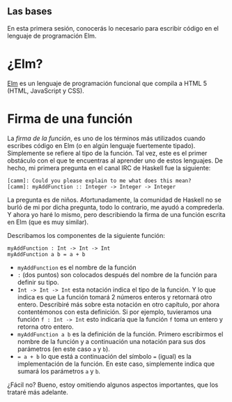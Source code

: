 ## Las bases

En esta primera sesión, conocerás lo necesario para escribir código en el lenguaje
de programación Elm.

# ¿Elm?
[Elm][elm-page] es un lenguaje de programación funcional que compila a HTML 5
(HTML, JavaScript y CSS).

# Firma de una función
La *firma de la función*, es uno de los términos más utilizados cuando escribes
código en Elm (o en algún lenguaje fuertemente tipado). Simplemente se refiere
al tipo de la función. Tal vez, este es el primer obstáculo con el que te encuentras
al aprender uno de estos lenguajes. De hecho, mi primera pregunta en el canal IRC
de Haskell fue la siguiente:

```
[camm]: Could you please explain to me what does this mean?
[camm]: myAddFunction :: Integer -> Integer -> Integer
```

La pregunta es de niños. Afortunadamente, la comunidad de Haskell no se burló
de mi por dicha pregunta, todo lo contrario, me ayudó a comprederla. Y ahora yo haré lo mismo,
pero describiendo la firma de una función escrita en Elm (que es muy similar).

Describamos los componentes de la siguiente función:

```
myAddFunction : Int -> Int -> Int
myAddFunction a b = a + b
```
- `myAddFunction` es el nombre de la función
- `:` (dos puntos) son colocados después del nombre de la función para definir su tipo.
- `Int -> Int -> Int` esta notación indica el tipo de la función. Y lo que indica es que
La función tomará 2 números enteros y retornará otro entero. Describiré más sobre
esta notación en otro capítulo, por ahora contentémonos con esta definición.
Si por ejemplo, tuvieramos una función `f : Int -> Int` esto indicaría que la función `f`
toma un entero y retorna otro entero.
- `myAddFunction a b` es la definición de la función. Primero escribirmos el nombre de la
función y a continuación una notación para sus dos parámetros (en este caso `a` y `b`).
- `= a + b` lo que está a continuación del símbolo `=` (igual) es la implementación de la función.
En este caso, simplemente indica que sumará los parámetros `a` y `b`.

¿Fácil no? Bueno, estoy omitiendo algunos aspectos importantes, que los trataré más adelante.

[elm-page]: http://elm-lang.org/
